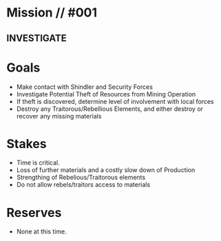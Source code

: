 # Mission // #001
## INVESTIGATE
# Goals
- Make contact with Shindler and Security Forces
- Investigate Potential Theft of Resources from Mining Operation
- If theft is discovered, determine level of involvement with local forces
- Destroy any Traitorous/Rebellious Elements, and either destroy or recover any missing materials 

# Stakes
- Time is critical. 
- Loss of further materials and a costly slow down of Production
- Strengthing of Rebelious/Traitorous elements
- Do not allow rebels/traitors access to materials

# Reserves
- None at this time.
